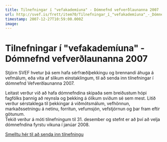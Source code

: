 ```yaml
---
title: Tilnefningar í "vefakademíuna" - Dómnefnd vefverðlaunanna 2007
url: http://svef.is/frett/item70/Tilnefningar_í_"vefakademíuna"_-_Dómnefnd_vefverðlaunanna_2007
timestamp: 2007-12-27T10:59:00.000Z
image: 
---
```


# Tilnefningar í "vefakademíuna" - Dómnefnd vefverðlaunanna 2007

Stjórn SVEF hvetur þá sem hafa sérfræðiþekkingu og brennandi áhuga á vefmálum, eða vita af slíkum einstaklingum, til að senda inn tilnefningar í dómnefnd Vefverðlaunanna 2007.

Leitast verður við að hafa dómnefndina skipaða sem breiðustum hópi fagfólks þannig að reynsla og þekking á ólíkum sviðum sé sem mest. Litið verður sérstaklega til þekkingar á viðmótsmálum, vefhönnun, markaðssetningu á netinu, forritun, vefumsjón, vefstjórnun og þar fram eftir götunum.  
Tekið verður á móti tilnefningum til 31\. desember og stefnt er að því að velja dómnefndina fyrstu vikuna í janúar 2008\.

[Smelltu hér til að senda inn tilnefningu](http://svef.is/tilnefningar-i-vefakademiu/ "Tilnefningar í dómnefnd")
